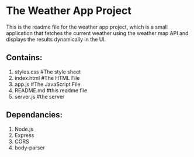 # The Weather App Project

This is the readme file for the weather app project, which is a small application that fetches the current weather using the weather map API and displays the results dynamically in the UI.

## Contains:

1. styles.css #The style sheet
2. index.html #The HTML File
3. app.js #The JavaScript File
4. README.md #this readme file
5. server.js #the server

## Dependancies:

1. Node.js
2. Express
3. CORS
4. body-parser
